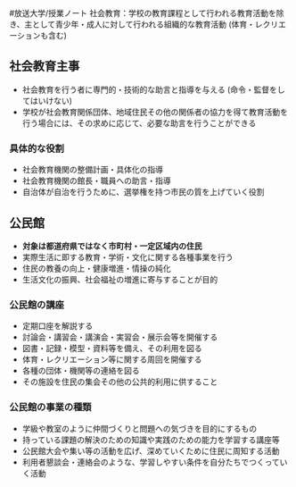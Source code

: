 #放送大学/授業ノート 
社会教育：学校の教育課程として行われる教育活動を除き、主として青少年・成人に対して行われる組織的な教育活動 (体育・レクリエーションも含む)
## 社会教育主事
- 社会教育を行う者に専門的・技術的な助言と指導を与える (命令・監督をしてはいけない)
- 学校が社会教育関係団体、地域住民その他の関係者の協力を得て教育活動を行う場合には、その求めに応じて、必要な助言を行うことができる
### 具体的な役割
- 社会教育機関の整備計画・具体化の指導
- 社会教育機関の館長・職員への助言・指導
- 自治体が自治を行うために、選挙権を持つ市民の質を上げていく役割
## 公民館
- **対象は都道府県ではなく市町村・一定区域内の住民**
- 実際生活に即する教育・学術・文化に関する各種事業を行う
- 住民の教養の向上・健康増進・情操の純化
- 生活文化の振興、社会福祉の増進に寄与することが目的
### 公民館の講座
- 定期口座を解説する
- 討論会・講習会・講演会・実習会・展示会等を開催する
- 図書・記録・模型・資料等を備え、その利用を図る
- 体育・レクリエーション等に関する周回を開催する
- 各種の団体・機関等の連絡を図る
- その施設を住民の集会その他の公共的利用に供すること
### 公民館の事業の種類
- 学級や教室のように仲間づくりと問題への気づきを目的にするもの
- 持っている課題の解決のための知識や実践のための能力を学習する講座等
- 公民館大会や集い等の活動を広げ、深めていくために住民に周知する活動
- 利用者懇談会・連絡会のような、学習しやすい条件を自分たちでつくっていく活動
